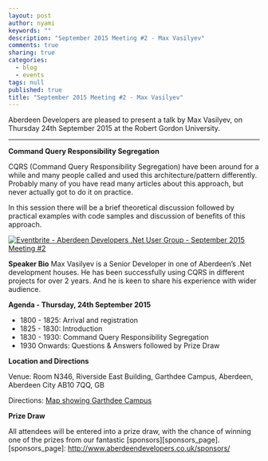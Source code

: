 ```yaml
---
layout: post
author: nyami
keywords: ""
description: "September 2015 Meeting #2 - Max Vasilyev"
comments: true
sharing: true
categories: 
  - blog
  - events
tags: null
published: true
title: "September 2015 Meeting #2 - Max Vasilyev"
---
```


Aberdeen Developers are pleased to present a talk by Max Vasilyev, on Thursday 24th September 2015 at the Robert Gordon University.

***

**Command Query Responsibility Segregation**

CQRS (Command Query Responsibility Segregation) have been around for a while and many people called and used this architecture/pattern differently. Probably many of you have read many articles about this approach, but never actually got to do it on practice.

In this session there will be a brief theoretical discussion followed by practical examples with code samples and discussion of benefits of this approach.

[![Eventbrite - Aberdeen Developers .Net User Group - September 2015 Meeting #2](https://www.eventbrite.com/custombutton?eid=11987778769)](http://www.eventbrite.com/e/aberdeen-developers-net-user-group-september-2015-meeting-2-tickets-18308807135?aff=blog)

**Speaker Bio**
Max Vasilyev is a Senior Developer in one of Aberdeen’s .Net development houses. He has been successfully using CQRS in different projects for over 2 years. And he is keen to share his experience with wider audience.

**Agenda - Thursday, 24th September 2015**
+ 1800 - 1825: Arrival and registration
+ 1825 - 1830: Introduction
+ 1830 - 1930: Command Query Responsibility Segregation
+ 1930 Onwards: Questions &amp; Answers followed by Prize Draw

**Location and Directions**

Venue: Room N346, Riverside East Building, Garthdee Campus, Aberdeen, Aberdeen City AB10 7QQ, GB

Directions: [Map showing Garthdee Campus](https://maps.google.co.uk/maps?q=Faculty+of+Health+%26+Social+Care,+Garthdee+Campus,+Aberdeen,+Aberdeen+City+AB10+7QG,+GB&hl=en&ll=57.119317,-2.136133&spn=0.004165,0.012413&sll=57.746995,-4.687341&sspn=8.392957,25.422363&hq=Faculty+of+Health+%26+Social+Care,+Garthdee+Campus,&hnear=AB10+7QG,+United+Kingdom&t=m&z=17&iwloc=A)

**Prize Draw**

All attendees will be entered into a prize draw, with the chance of winning one of the prizes from our fantastic [sponsors][sponsors_page].
[sponsors_page]: http://www.aberdeendevelopers.co.uk/sponsors/
